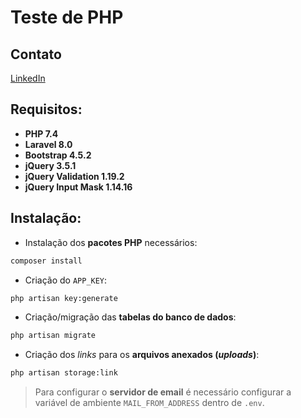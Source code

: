 # Teste de PHP

## Contato

[LinkedIn](https://www.linkedin.com/in/tsprates/)

## Requisitos:

* __PHP 7.4__
* __Laravel 8.0__
* __Bootstrap 4.5.2__
* __jQuery 3.5.1__
* __jQuery Validation 1.19.2__
* __jQuery Input Mask 1.14.16__

## Instalação:

* Instalação dos __pacotes PHP__ necessários:

```sh
composer install
```

* Criação do `APP_KEY`: 

```sh
php artisan key:generate
```

* Criação/migração das __tabelas do banco de dados__:

```sh
php artisan migrate
```

* Criação dos _links_ para os __arquivos anexados (_uploads_)__:

```sh
php artisan storage:link
```

> Para configurar o __servidor de email__ é necessário configurar a variável de ambiente `MAIL_FROM_ADDRESS` dentro de `.env`.
